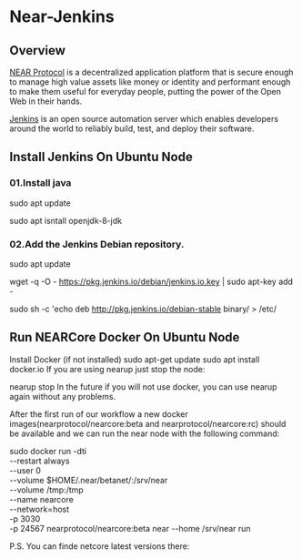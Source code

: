 # Near-Jenkins

## Overview

 [NEAR Protocol](https://near.org/) is a decentralized application platform that is secure enough to manage high value assets like money or identity and performant enough to make them useful for everyday people, putting the power of the Open Web in their hands.
 
 [Jenkins](https://www.jenkins.io/) is an open source automation server which enables developers around the world to reliably build, test, and deploy their software.
## Install Jenkins On Ubuntu Node
### 01.Install java
  sudo apt update 
 
 sudo apt isntall openjdk-8-jdk

### 02.Add the Jenkins Debian repository.
  sudo apt update
  
  wget -q -O - https://pkg.jenkins.io/debian/jenkins.io.key | sudo apt-key add -
   
  sudo sh -c 'echo deb http://pkg.jenkins.io/debian-stable binary/ > /etc/

## Run NEARCore Docker On Ubuntu Node
Install Docker (if not installed)
sudo apt-get update
sudo apt install docker.io
If you are using nearup just stop the node:

nearup stop
In the future if you will not use docker, you can use nearup again without any problems.

After the first run of our workflow a new docker images(nearprotocol/nearcore:beta and nearprotocol/nearcore:rc) should be available and we can run the near node with the following command:

sudo docker run -dti \
     --restart always \
     --user 0 \
     --volume $HOME/.near/betanet/:/srv/near \
     --volume /tmp:/tmp \
     --name nearcore \
     --network=host \
     -p 3030 \
     -p 24567 nearprotocol/nearcore:beta near --home /srv/near run
 
 P.S. You can finde netcore latest versions there: 
